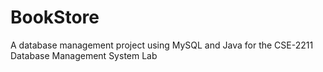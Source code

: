 # BookStore

A database management project using MySQL and Java for the CSE-2211 Database Management System Lab
